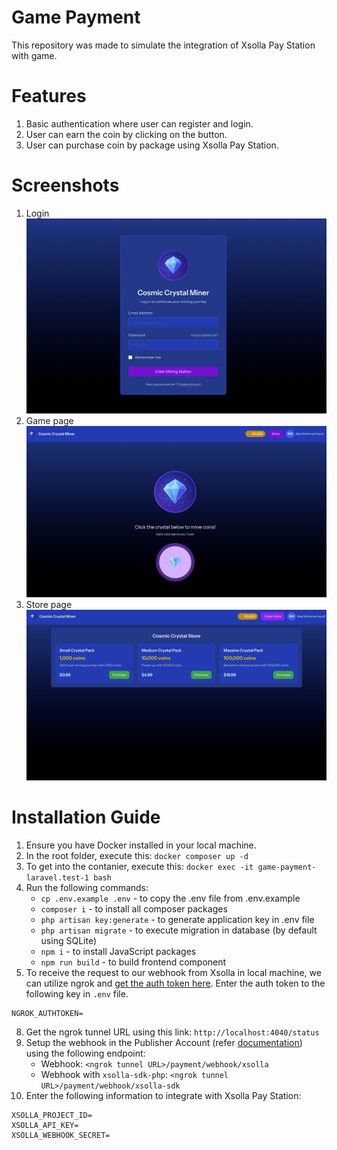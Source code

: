 # Game Payment
This repository was made to simulate the integration of Xsolla Pay Station with game.

# Features
1. Basic authentication where user can register and login.
2. User can earn the coin by clicking on the button.
3. User can purchase coin by package using Xsolla Pay Station.

# Screenshots
1. Login
![alt text](<Screenshot-login.png>)
2. Game page
![alt text](<Screenshot-game-page.png>)
3. Store page
![alt text](<Screenshot-store-page.png>)

# Installation Guide
1. Ensure you have Docker installed in your local machine.
2. In the root folder, execute this: `docker composer up -d`
3. To get into the contanier, execute this: `docker exec -it game-payment-laravel.test-1 bash`
4. Run the following commands:
    - `cp .env.example .env` - to copy the .env file from .env.example
    - `composer i` - to install all composer packages
    - `php artisan key:generate` - to generate application key in .env file
    - `php artisan migrate` - to execute migration in database (by default using SQLite)
    - `npm i` - to install JavaScript packages
    - `npm run build` - to build frontend component
7. To receive the request to our webhook from Xsolla in local machine, we can utilize ngrok and [get the auth token here](https://dashboard.ngrok.com/get-started/your-authtoken). Enter the auth token to the following key in `.env` file.
```
NGROK_AUTHTOKEN=
```
8. Get the ngrok tunnel URL using this link: `http://localhost:4040/status`
9. Setup the webhook in the Publisher Account (refer [documentation](https://developers.xsolla.com/webhooks/overview/#section/Set-up-webhooks-in-Publisher-Account)) using the following endpoint:
    - Webhook: `<ngrok tunnel URL>/payment/webhook/xsolla`
    - Webhook with `xsolla-sdk-php`: `<ngrok tunnel URL>/payment/webhook/xsolla-sdk`
10. Enter the following information to integrate with Xsolla Pay Station:
```
XSOLLA_PROJECT_ID=
XSOLLA_API_KEY=
XSOLLA_WEBHOOK_SECRET=
```